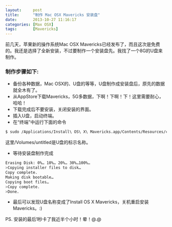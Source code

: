 ```yaml
---
layout:     post
title:      "制作 Mac OSX Mavericks 安装盘"
date:       2013-10-27 11:16:17
categories: [Max OSX]
tags:       [Mavericks]
---
```


前几天，苹果新的操作系统Mac OSX Mavericks已经发布了，而且这次是免费的。我还是选择了全新安装，不过要制作一个安装盘先。我找了一个8G的U盘来制作。
<!--more-->

### 制作步骤如下:

- 备份各种数据，Mac OSX的、U盘的等等，U盘制作成安装盘后，原先的数据就全木有了。
- 从AppStore下载Mavericks，5G多数据，下啊！下啊！下！这里需要耐心，哈哈！
- 下载完成后不要安装，关闭安装的界面。
- 插入U盘，启动终端。
- 在“终端”中运行下面的命令

```bash
$ sudo /Applications/Install\ OS\ X\ Mavericks.app/Contents/Resources/createinstallmedia --volume /Volumes/untitled --applicationpath /Applications/Install\ OS\ X\ Mavericks.app --nointeraction
```

这里/Volumes/untitled是U盘的标示名称。

- 等待安装盘制作完成

```bash
Erasing Disk: 0%… 10%… 20%… 30%…100%… 
>Copying installer files to disk… 
Copy complete. 
Making disk bootable… 
Copying boot files… 
>Copy complete. 
>Done.
```

- 最后可以发现U盘名称变成了Install OS X Mavericks，关机重启安装Mavericks。:)

PS. 安装的最后1秒卡了我近半个小时！晕！@.@
